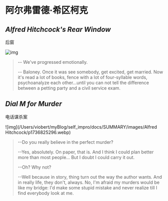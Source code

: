 # 阿尔弗雷德·希区柯克



## _Alfred Hitchcock's Rear Window_

后窗

![img](https://img2.doubanio.com/view/photo/m/public/p998913501.webp)

> -- We've progressed emotionally.
>
> -- Baloney. Once it was see somebody, get excited, get married. Now it's read a lot of books, fence with a lot of four-syllable words, psychoanalyze each other…until you can not tell the difference between a petting party and a civil service exam.



## _Dial M for Murder_

电话谋杀案

![img](/Users/viobert/myBlog/self_impro/docs/SUMMARY/images/Alfred Hitchcock/p1736825296.webp)

> --Do you really believe in the perfect murder?
>
> --Yes, absolutely. On paper, that is. And I think I could plan better more than most people… But I doubt I could carry it out.
>
> --Oh? Why not?
>
> --Well because in story, thing turn out the way the author wants. And in really life, they don't, always. No, I'm afraid my murders would be like my bridge: I'd make some stupid mistake and never realize till I find everybody look at me. 